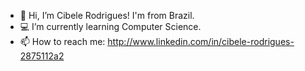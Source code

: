 - 👋 Hi, I’m Cibele Rodrigues! I'm from Brazil.
- 💻 I’m currently learning Computer Science.
- 📫 How to reach me: http://www.linkedin.com/in/cibele-rodrigues-2875112a2
